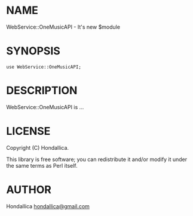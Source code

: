 # NAME

WebService::OneMusicAPI - It's new $module

# SYNOPSIS

    use WebService::OneMusicAPI;

# DESCRIPTION

WebService::OneMusicAPI is ...

# LICENSE

Copyright (C) Hondallica.

This library is free software; you can redistribute it and/or modify
it under the same terms as Perl itself.

# AUTHOR

Hondallica <hondallica@gmail.com>

